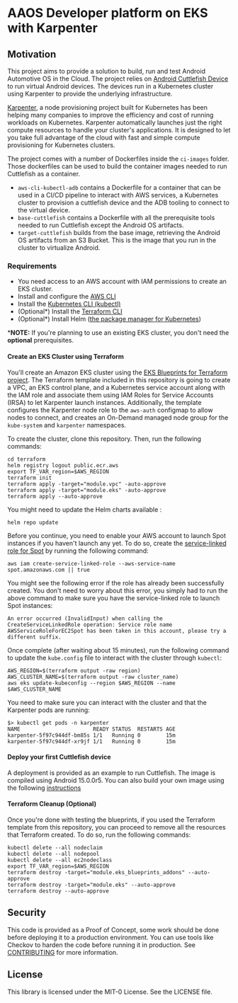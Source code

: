 # AAOS Developer platform on EKS with Karpenter

## Motivation
This project aims to provide a solution to build, run and test Android Automotive OS in the Cloud. The project relies on [Android Cuttlefish Device](https://source.android.com/docs/devices/cuttlefish) to run virtual Android devices. The devices run in a Kubernetes cluster using Karpenter to provide the underlying infrastructure. 

[Karpenter](https://karpenter.sh/), a node provisioning project built for Kubernetes has been helping many companies to improve the efficiency and cost of running workloads on Kubernetes. Karpenter automatically launches just the right compute resources to handle your cluster's applications. It is designed to let you take full advantage of the cloud with fast and simple compute provisioning for Kubernetes clusters.

The project comes with a number of Dockerfiles inside the `ci-images` folder. Those dockerfiles can be used to build the container images needed to run Cuttlefish as a container. 
 * `aws-cli-kubectl-adb` contains a Dockerfile for a container that can be used in a CI/CD pipeline to interact with AWS services, a Kubernetes cluster to provision a cuttlefish device and the ADB tooling to connect to the virtual device.
 * `base-cuttlefish` contains a Dockerfile with all the prerequisite tools needed to run Cuttlefish except the Android OS artifacts. 
 * `target-cuttlefish` builds from the base image, retrieving the Android OS artifacts from an S3 Bucket. This is the image that you run in the cluster to virtualize Android. 

### Requirements

* You need access to an AWS account with IAM permissions to create an EKS cluster.
* Install and configure the [AWS CLI](https://docs.aws.amazon.com/cli/latest/userguide/getting-started-install.html)
* Install the [Kubernetes CLI (kubectl)](https://kubernetes.io/docs/tasks/tools/install-kubectl-linux/)
* (Optional*) Install the [Terraform CLI](https://developer.hashicorp.com/terraform/tutorials/aws-get-started/install-cli)
* (Optional*) Install Helm ([the package manager for Kubernetes](https://helm.sh/docs/intro/install/))

***NOTE:** If you're planning to use an existing EKS cluster, you don't need the **optional** prerequisites.

#### Create an EKS Cluster using Terraform 


You'll create an Amazon EKS cluster using the [EKS Blueprints for Terraform project](https://github.com/aws-ia/terraform-aws-eks-blueprints). The Terraform template included in this repository is going to create a VPC, an EKS control plane, and a Kubernetes service account along with the IAM role and associate them using IAM Roles for Service Accounts (IRSA) to let Karpenter launch instances. Additionally, the template configures the Karpenter node role to the `aws-auth` configmap to allow nodes to connect, and creates an On-Demand managed node group for the `kube-system` and `karpenter` namespaces.

To create the cluster, clone this repository. Then, run the following commands:

```
cd terraform
helm registry logout public.ecr.aws
export TF_VAR_region=$AWS_REGION
terraform init
terraform apply -target="module.vpc" -auto-approve
terraform apply -target="module.eks" -auto-approve
terraform apply --auto-approve
```

You might need to update the Helm charts available : 
```
helm repo update 
```


Before you continue, you need to enable your AWS account to launch Spot instances if you haven't launch any yet. To do so, create the [service-linked role for Spot](https://docs.aws.amazon.com/AWSEC2/latest/UserGuide/spot-requests.html#service-linked-roles-spot-instance-requests) by running the following command:

```
aws iam create-service-linked-role --aws-service-name spot.amazonaws.com || true
```

You might see the following error if the role has already been successfully created. You don't need to worry about this error, you simply had to run the above command to make sure you have the service-linked role to launch Spot instances:

```
An error occurred (InvalidInput) when calling the CreateServiceLinkedRole operation: Service role name AWSServiceRoleForEC2Spot has been taken in this account, please try a different suffix.
```

Once complete (after waiting about 15 minutes), run the following command to update the `kube.config` file to interact with the cluster through `kubectl`:

```
AWS_REGION=$(terraform output -raw region)
AWS_CLUSTER_NAME=$(terraform output -raw cluster_name)
aws eks update-kubeconfig --region $AWS_REGION --name $AWS_CLUSTER_NAME
```

You need to make sure you can interact with the cluster and that the Karpenter pods are running:

```
$> kubectl get pods -n karpenter
NAME                       READY STATUS  RESTARTS AGE
karpenter-5f97c944df-bm85s 1/1   Running 0        15m
karpenter-5f97c944df-xr9jf 1/1   Running 0        15m
```


#### Deploy your first Cuttlefish device

A deployment is provided as an example to run Cuttlefish. The image is compiled using Android 15.0.0r5. You can also build your own image using the following [instructions](https://source.android.com/docs/devices/cuttlefish/get-started)


#### Terraform Cleanup  (Optional)

Once you're done with testing the blueprints, if you used the Terraform template from this repository, you can proceed to remove all the resources that Terraform created. To do so, run the following commands:

```
kubectl delete --all nodeclaim
kubectl delete --all nodepool
kubectl delete --all ec2nodeclass
export TF_VAR_region=$AWS_REGION
terraform destroy -target="module.eks_blueprints_addons" --auto-approve
terraform destroy -target="module.eks" --auto-approve
terraform destroy --auto-approve
```


## Security
This code is provided as a Proof of Concept, some work should be done before deploying it to a production environment. You can use tools like Checkov to harden the code before running it in production. 
See [CONTRIBUTING](CONTRIBUTING.md#security-issue-notifications) for more information.


## License

This library is licensed under the MIT-0 License. See the LICENSE file.
